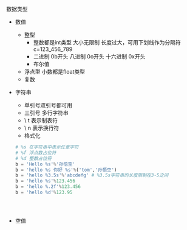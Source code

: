 
数据类型

* 数值
    * 整型
		* 整数都是int类型 大小无限制 长度过大，可用下划线作为分隔符 c=123_456_789
		* 二进制 0b开头 八进制 0o开头 十六进制 0x开头
		* 布尔值
    * 浮点型 小数都是float类型
    * 复数

* 字符串
	* 单引号双引号都可用
	* 三引号 多行字符串
	* \\ t 表示制表符  
	* \\ n 表示换行符
	* 格式化
	```python
	# %s 在字符串中表示任意字符  
	# %f 浮点数占位符  
	# %d 整数占位符  
	b = 'Hello %s'%'孙悟空'  
	b = 'hello %s 你好 %s'%('tom','孙悟空')  
	b = 'hello %3.5s'%'abcdefg' # %3.5s字符串的长度限制在3-5之间  
	b = 'hello %s'%123.456  
	b = 'hello %.2f'%123.456  
	b = 'hello %d'%123.95





	```

* 空值



